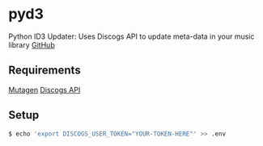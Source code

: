# pyd3
Python ID3 Updater: Uses Discogs API to update meta-data in your music library
[GitHub](https://github.com/joshuamcfarren/pyd3.git)

## Requirements

[Mutagen](http://mutagen.readthedocs.io/en/latest/)
[Discogs API](https://www.discogs.com/developers/)

## Setup

```bash
$ echo 'export DISCOGS_USER_TOKEN="YOUR-TOKEN-HERE"' >> .env
```